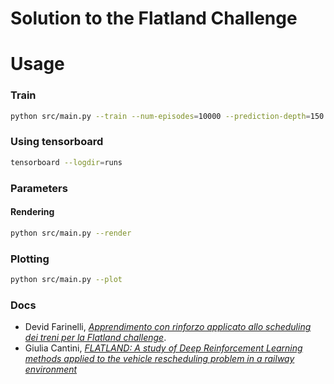 # Solution to the Flatland Challenge

# Usage
### Train
```bash
python src/main.py --train --num-episodes=10000 --prediction-depth=150 --eps=0.9998 --checkpoint-interval=100 --buffer-size=10000
```

### Using tensorboard
```bash
tensorboard --logdir=runs
```

### Parameters
#### Rendering
```bash
python src/main.py --render
```
### Plotting
```bash
python src/main.py --plot
```

### Docs

* Devid Farinelli, [_Apprendimento con rinforzo applicato allo scheduling dei treni per la Flatland challenge_](https://amslaurea.unibo.it/20487/1/farinelli_devid_tesi.pdf).
* Giulia Cantini, [_FLATLAND: A study of Deep Reinforcement Learning methods applied to the vehicle rescheduling problem in a railway environment_](https://amslaurea.unibo.it/20412/1/thesis_giulia_cantini.pdf)